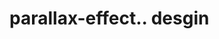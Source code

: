 # parallax-effect.. desgin                                                                                                                                                                                  

